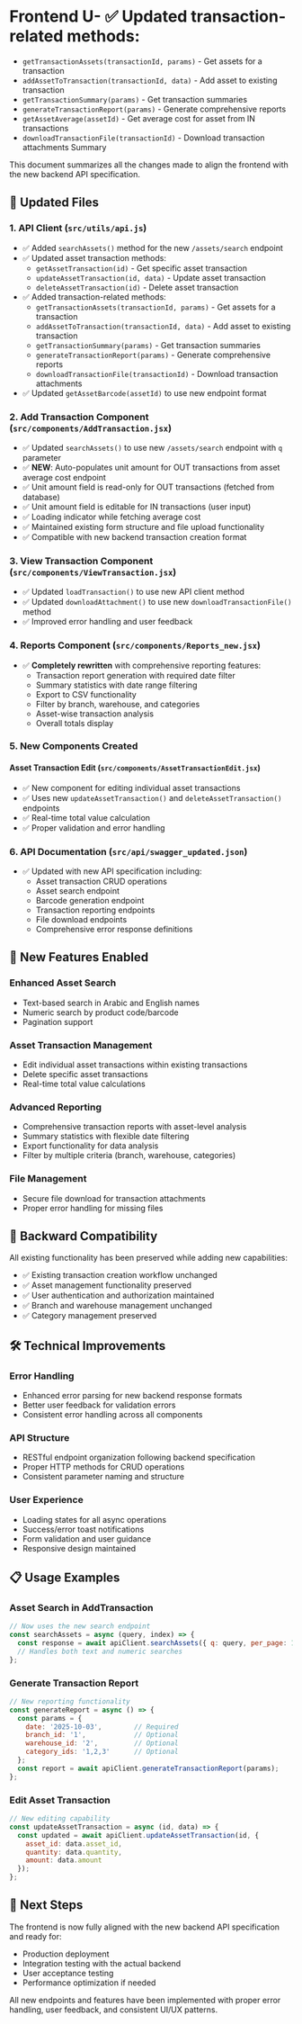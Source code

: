 # Frontend U- ✅ Updated transaction-related methods:
  - `getTransactionAssets(transactionId, params)` - Get assets for a transaction
  - `addAssetToTransaction(transactionId, data)` - Add asset to existing transaction
  - `getTransactionSummary(params)` - Get transaction summaries
  - `generateTransactionReport(params)` - Generate comprehensive reports
  - `getAssetAverage(assetId)` - Get average cost for asset from IN transactions
  - `downloadTransactionFile(transactionId)` - Download transaction attachments Summary

This document summarizes all the changes made to align the frontend with the new backend API specification.

## 🔧 Updated Files

### 1. **API Client (`src/utils/api.js`)**
- ✅ Added `searchAssets()` method for the new `/assets/search` endpoint
- ✅ Updated asset transaction methods:
  - `getAssetTransaction(id)` - Get specific asset transaction
  - `updateAssetTransaction(id, data)` - Update asset transaction
  - `deleteAssetTransaction(id)` - Delete asset transaction
- ✅ Added transaction-related methods:
  - `getTransactionAssets(transactionId, params)` - Get assets for a transaction
  - `addAssetToTransaction(transactionId, data)` - Add asset to existing transaction
  - `getTransactionSummary(params)` - Get transaction summaries
  - `generateTransactionReport(params)` - Generate comprehensive reports
  - `downloadTransactionFile(transactionId)` - Download transaction attachments
- ✅ Updated `getAssetBarcode(assetId)` to use new endpoint format

### 2. **Add Transaction Component (`src/components/AddTransaction.jsx`)**
- ✅ Updated `searchAssets()` to use new `/assets/search` endpoint with `q` parameter
- ✅ **NEW**: Auto-populates unit amount for OUT transactions from asset average cost endpoint
- ✅ Unit amount field is read-only for OUT transactions (fetched from database)
- ✅ Unit amount field is editable for IN transactions (user input)
- ✅ Loading indicator while fetching average cost
- ✅ Maintained existing form structure and file upload functionality
- ✅ Compatible with new backend transaction creation format

### 3. **View Transaction Component (`src/components/ViewTransaction.jsx`)**
- ✅ Updated `loadTransaction()` to use new API client method
- ✅ Updated `downloadAttachment()` to use new `downloadTransactionFile()` method
- ✅ Improved error handling and user feedback

### 4. **Reports Component (`src/components/Reports_new.jsx`)**
- ✅ **Completely rewritten** with comprehensive reporting features:
  - Transaction report generation with required date filter
  - Summary statistics with date range filtering
  - Export to CSV functionality
  - Filter by branch, warehouse, and categories
  - Asset-wise transaction analysis
  - Overall totals display

### 5. **New Components Created**

#### **Asset Transaction Edit (`src/components/AssetTransactionEdit.jsx`)**
- ✅ New component for editing individual asset transactions
- ✅ Uses new `updateAssetTransaction()` and `deleteAssetTransaction()` endpoints
- ✅ Real-time total value calculation
- ✅ Proper validation and error handling



### 6. **API Documentation (`src/api/swagger_updated.json`)**
- ✅ Updated with new API specification including:
  - Asset transaction CRUD operations
  - Asset search endpoint
  - Barcode generation endpoint
  - Transaction reporting endpoints
  - File download endpoints
  - Comprehensive error response definitions

## 🚀 New Features Enabled

### **Enhanced Asset Search**
- Text-based search in Arabic and English names
- Numeric search by product code/barcode
- Pagination support

### **Asset Transaction Management**
- Edit individual asset transactions within existing transactions
- Delete specific asset transactions
- Real-time total value calculations

### **Advanced Reporting**
- Comprehensive transaction reports with asset-level analysis
- Summary statistics with flexible date filtering
- Export functionality for data analysis
- Filter by multiple criteria (branch, warehouse, categories)

### **File Management**
- Secure file download for transaction attachments
- Proper error handling for missing files



## 🔄 Backward Compatibility

All existing functionality has been preserved while adding new capabilities:
- ✅ Existing transaction creation workflow unchanged
- ✅ Asset management functionality preserved  
- ✅ User authentication and authorization maintained
- ✅ Branch and warehouse management unchanged
- ✅ Category management preserved

## 🛠️ Technical Improvements

### **Error Handling**
- Enhanced error parsing for new backend response formats
- Better user feedback for validation errors
- Consistent error handling across all components

### **API Structure**
- RESTful endpoint organization following backend specification
- Proper HTTP methods for CRUD operations
- Consistent parameter naming and structure

### **User Experience**
- Loading states for all async operations
- Success/error toast notifications
- Form validation and user guidance
- Responsive design maintained

## 📋 Usage Examples

### **Asset Search in AddTransaction**
```javascript
// Now uses the new search endpoint
const searchAssets = async (query, index) => {
  const response = await apiClient.searchAssets({ q: query, per_page: 10 });
  // Handles both text and numeric searches
};
```

### **Generate Transaction Report**
```javascript
// New reporting functionality
const generateReport = async () => {
  const params = {
    date: '2025-10-03',        // Required
    branch_id: '1',            // Optional
    warehouse_id: '2',         // Optional  
    category_ids: '1,2,3'      // Optional
  };
  const report = await apiClient.generateTransactionReport(params);
};
```

### **Edit Asset Transaction**
```javascript
// New editing capability
const updateAssetTransaction = async (id, data) => {
  const updated = await apiClient.updateAssetTransaction(id, {
    asset_id: data.asset_id,
    quantity: data.quantity,
    amount: data.amount
  });
};
```

## 🎯 Next Steps

The frontend is now fully aligned with the new backend API specification and ready for:
- Production deployment
- Integration testing with the actual backend
- User acceptance testing
- Performance optimization if needed

All new endpoints and features have been implemented with proper error handling, user feedback, and consistent UI/UX patterns.